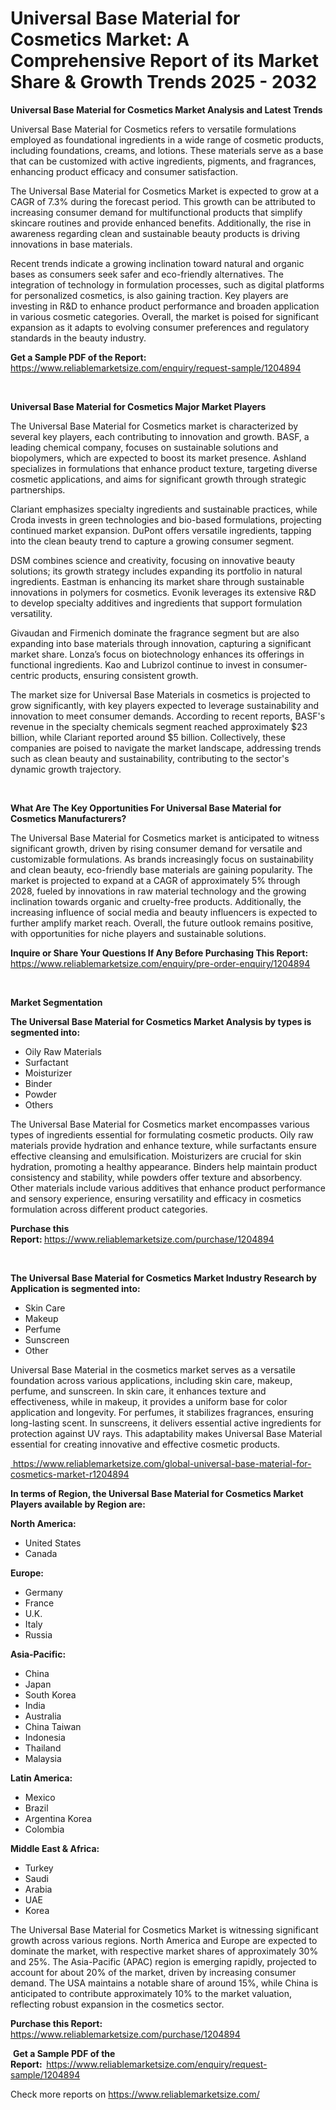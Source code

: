 <p><h1>Universal Base Material for Cosmetics Market: A Comprehensive Report of its Market Share & Growth Trends 2025 - 2032</h1></p><p><strong>Universal Base Material for Cosmetics Market Analysis and Latest Trends</strong></p>
<p><p>Universal Base Material for Cosmetics refers to versatile formulations employed as foundational ingredients in a wide range of cosmetic products, including foundations, creams, and lotions. These materials serve as a base that can be customized with active ingredients, pigments, and fragrances, enhancing product efficacy and consumer satisfaction.</p><p>The Universal Base Material for Cosmetics Market is expected to grow at a CAGR of 7.3% during the forecast period. This growth can be attributed to increasing consumer demand for multifunctional products that simplify skincare routines and provide enhanced benefits. Additionally, the rise in awareness regarding clean and sustainable beauty products is driving innovations in base materials. </p><p>Recent trends indicate a growing inclination toward natural and organic bases as consumers seek safer and eco-friendly alternatives. The integration of technology in formulation processes, such as digital platforms for personalized cosmetics, is also gaining traction. Key players are investing in R&D to enhance product performance and broaden application in various cosmetic categories. Overall, the market is poised for significant expansion as it adapts to evolving consumer preferences and regulatory standards in the beauty industry.</p></p>
<p><strong>Get a Sample PDF of the Report:&nbsp;</strong> <a href="https://www.reliablemarketsize.com/enquiry/request-sample/1204894?utm_campaign=2747&utm_medium=2&utm_source=Github&utm_content=ia&utm_term=26032025&utm_id=universal-base-material-for-cosmetics">https://www.reliablemarketsize.com/enquiry/request-sample/1204894</a></p>
<p>&nbsp;</p>
<p><strong>Universal Base Material for Cosmetics Major Market Players</strong></p>
<p><p>The Universal Base Material for Cosmetics market is characterized by several key players, each contributing to innovation and growth. BASF, a leading chemical company, focuses on sustainable solutions and biopolymers, which are expected to boost its market presence. Ashland specializes in formulations that enhance product texture, targeting diverse cosmetic applications, and aims for significant growth through strategic partnerships.</p><p>Clariant emphasizes specialty ingredients and sustainable practices, while Croda invests in green technologies and bio-based formulations, projecting continued market expansion. DuPont offers versatile ingredients, tapping into the clean beauty trend to capture a growing consumer segment.</p><p>DSM combines science and creativity, focusing on innovative beauty solutions; its growth strategy includes expanding its portfolio in natural ingredients. Eastman is enhancing its market share through sustainable innovations in polymers for cosmetics. Evonik leverages its extensive R&D to develop specialty additives and ingredients that support formulation versatility.</p><p>Givaudan and Firmenich dominate the fragrance segment but are also expanding into base materials through innovation, capturing a significant market share. Lonza’s focus on biotechnology enhances its offerings in functional ingredients. Kao and Lubrizol continue to invest in consumer-centric products, ensuring consistent growth.</p><p>The market size for Universal Base Materials in cosmetics is projected to grow significantly, with key players expected to leverage sustainability and innovation to meet consumer demands. According to recent reports, BASF's revenue in the specialty chemicals segment reached approximately $23 billion, while Clariant reported around $5 billion. Collectively, these companies are poised to navigate the market landscape, addressing trends such as clean beauty and sustainability, contributing to the sector's dynamic growth trajectory.</p></p>
<p>&nbsp;</p>
<p><strong>What Are The Key Opportunities For Universal Base Material for Cosmetics Manufacturers?</strong></p>
<p><p>The Universal Base Material for Cosmetics market is anticipated to witness significant growth, driven by rising consumer demand for versatile and customizable formulations. As brands increasingly focus on sustainability and clean beauty, eco-friendly base materials are gaining popularity. The market is projected to expand at a CAGR of approximately 5% through 2028, fueled by innovations in raw material technology and the growing inclination towards organic and cruelty-free products. Additionally, the increasing influence of social media and beauty influencers is expected to further amplify market reach. Overall, the future outlook remains positive, with opportunities for niche players and sustainable solutions.</p></p>
<p><strong>Inquire or Share Your Questions If Any Before Purchasing This Report:</strong> <a href="https://www.reliablemarketsize.com/enquiry/pre-order-enquiry/1204894?utm_campaign=2747&utm_medium=2&utm_source=Github&utm_content=ia&utm_term=26032025&utm_id=universal-base-material-for-cosmetics">https://www.reliablemarketsize.com/enquiry/pre-order-enquiry/1204894</a></p>
<p>&nbsp;</p>
<p><strong>Market Segmentation</strong></p>
<p><strong>The Universal Base Material for Cosmetics Market Analysis by types is segmented into:</strong></p>
<p><ul><li>Oily Raw Materials</li><li>Surfactant</li><li>Moisturizer</li><li>Binder</li><li>Powder</li><li>Others</li></ul></p>
<p><p>The Universal Base Material for Cosmetics market encompasses various types of ingredients essential for formulating cosmetic products. Oily raw materials provide hydration and enhance texture, while surfactants ensure effective cleansing and emulsification. Moisturizers are crucial for skin hydration, promoting a healthy appearance. Binders help maintain product consistency and stability, while powders offer texture and absorbency. Other materials include various additives that enhance product performance and sensory experience, ensuring versatility and efficacy in cosmetics formulation across different product categories.</p></p>
<p><strong>Purchase this Report:&nbsp;</strong><a href="https://www.reliablemarketsize.com/purchase/1204894?utm_campaign=2747&utm_medium=2&utm_source=Github&utm_content=ia&utm_term=26032025&utm_id=universal-base-material-for-cosmetics">https://www.reliablemarketsize.com/purchase/1204894</a></p>
<p>&nbsp;</p>
<p><strong>The Universal Base Material for Cosmetics Market Industry Research by Application is segmented into:</strong></p>
<p><ul><li>Skin Care</li><li>Makeup</li><li>Perfume</li><li>Sunscreen</li><li>Other</li></ul></p>
<p><p>Universal Base Material in the cosmetics market serves as a versatile foundation across various applications, including skin care, makeup, perfume, and sunscreen. In skin care, it enhances texture and effectiveness, while in makeup, it provides a uniform base for color application and longevity. For perfumes, it stabilizes fragrances, ensuring long-lasting scent. In sunscreens, it delivers essential active ingredients for protection against UV rays. This adaptability makes Universal Base Material essential for creating innovative and effective cosmetic products.</p></p>
<p><a href="https://www.reliablemarketsize.com/global-universal-base-material-for-cosmetics-market-r1204894?utm_campaign=2747&utm_medium=2&utm_source=Github&utm_content=ia&utm_term=26032025&utm_id=universal-base-material-for-cosmetics">&nbsp;https://www.reliablemarketsize.com/global-universal-base-material-for-cosmetics-market-r1204894</a></p>
<p><strong>In terms of Region, the Universal Base Material for Cosmetics Market Players available by Region are:</strong></p>
<p>
    <p> <strong> North America: </strong>
        <ul>
            <li>United States</li>
            <li>Canada</li>
        </ul>
        </p> 
    <p> <strong> Europe: </strong>
        <ul>
            <li>Germany</li>
            <li>France</li>
            <li>U.K.</li>
            <li>Italy</li>
            <li>Russia</li>
        </ul>
        </p> 
    <p> <strong> Asia-Pacific: </strong>
        <ul>
            <li>China</li>
            <li>Japan</li>
            <li>South Korea</li>
            <li>India</li>
            <li>Australia</li>
            <li>China Taiwan</li>
            <li>Indonesia</li>
            <li>Thailand</li>
            <li>Malaysia</li>
        </ul>
        </p> 
    <p> <strong> Latin America: </strong>
        <ul>
            <li>Mexico</li>
            <li>Brazil</li>
            <li>Argentina Korea</li>
            <li>Colombia</li>
        </ul>
        </p> 
    <p> <strong> Middle East & Africa: </strong>
        <ul>
            <li>Turkey</li>
            <li>Saudi</li>
            <li>Arabia</li>
            <li>UAE</li>
            <li>Korea</li>
        </ul>
    </p>
    </p>
<p><p>The Universal Base Material for Cosmetics Market is witnessing significant growth across various regions. North America and Europe are expected to dominate the market, with respective market shares of approximately 30% and 25%. The Asia-Pacific (APAC) region is emerging rapidly, projected to account for about 20% of the market, driven by increasing consumer demand. The USA maintains a notable share of around 15%, while China is anticipated to contribute approximately 10% to the market valuation, reflecting robust expansion in the cosmetics sector.</p></p>
<p><strong>Purchase this Report: </strong><a href="https://www.reliablemarketsize.com/purchase/1204894?utm_campaign=2747&utm_medium=2&utm_source=Github&utm_content=ia&utm_term=26032025&utm_id=universal-base-material-for-cosmetics">https://www.reliablemarketsize.com/purchase/1204894</a></p>
<p>&nbsp;<strong>Get a Sample PDF of the Report:&nbsp;&nbsp;</strong><a href="https://www.reliablemarketsize.com/enquiry/request-sample/1204894?utm_campaign=2747&utm_medium=2&utm_source=Github&utm_content=ia&utm_term=26032025&utm_id=universal-base-material-for-cosmetics">https://www.reliablemarketsize.com/enquiry/request-sample/1204894</a></p>
<p><strong></strong></p>
<p>Check more reports on <a href="https://www.reliablemarketsize.com/?utm_campaign=2747&utm_medium=2&utm_source=Github&utm_content=ia&utm_term=26032025&utm_id=universal-base-material-for-cosmetics">https://www.reliablemarketsize.com/</a></p>
